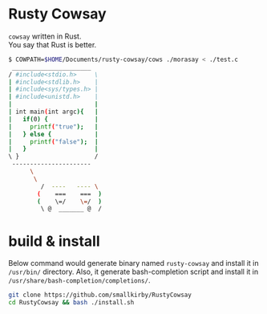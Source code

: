# Rusty Cowsay
`cowsay` written in Rust.  
You say that Rust is better.  
  

```rusty-cowsay.sh
$ COWPATH=$HOME/Documents/rusty-cowsay/cows ./morasay < ./test.c
 ______________________
/ #include<stdio.h>     \
| #include<stdlib.h>    |
| #include<sys/types.h> |
| #include<unistd.h>    |
|                       |
| int main(int argc){   |
|   if(0) {             |
|     printf("true");   |
|   } else {            |
|     printf("false");  |
|   }                   |
\ }                     /
 ----------------------
      \
       \
         /  ----   ---- \
        (    ===    ===  )
        (    \=/    \=/  )
         \ @  _______ @  /
```

  
# build & install
Below command would generate binary named `rusty-cowsay` and install it in `/usr/bin/` directory. Also, it generate bash-completion script and install it in `/usr/share/bash-completion/completions/`.
```install.sh
git clone https://github.com/smallkirby/RustyCowsay
cd RustyCowsay && bash ./install.sh
```
